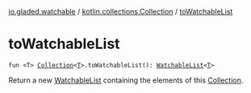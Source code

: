 [io.gladed.watchable](../index.md) / [kotlin.collections.Collection](index.md) / [toWatchableList](./to-watchable-list.md)

# toWatchableList

`fun <T> `[`Collection`](https://kotlinlang.org/api/latest/jvm/stdlib/kotlin.collections/-collection/index.html)`<`[`T`](to-watchable-list.md#T)`>.toWatchableList(): `[`WatchableList`](../-watchable-list/index.md)`<`[`T`](to-watchable-list.md#T)`>`

Return a new [WatchableList](../-watchable-list/index.md) containing the elements of this [Collection](https://kotlinlang.org/api/latest/jvm/stdlib/kotlin.collections/-collection/index.html).

